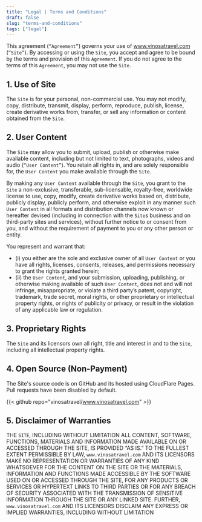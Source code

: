 ```yaml
---
title: "Legal | Terms and Conditions"
draft: false
slug: "terms-and-conditions"
tags: ["legal"]
---
```



This agreement (`“Agreement”`) governs your use of www.vinosatravel.com (`“Site”`). By accessing or using the `Site`, you accept and agree to be bound by the terms and provision of this `Agreement`. If you do not agree to the terms of this `Agreement`, you may not use the `Site`.

## 1. Use of Site

The `Site` is for your personal, non-commercial use. You may not modify, copy, distribute, transmit, display, perform, reproduce, publish, license, create derivative works from, transfer, or sell any information or content obtained from the `Site`.

## 2. User Content

The `Site` may allow you to submit, upload, publish or otherwise make available content, including but not limited to text, photographs, videos and audio (`“User Content”`). You retain all rights in, and are solely responsible for, the `User Content` you make available through the `Site`.

By making any `User Content` available through the `Site`, you grant to the `Site` a non-exclusive, transferable, sub-licensable, royalty-free, worldwide license to use, copy, modify, create derivative works based on, distribute, publicly display, publicly perform, and otherwise exploit in any manner such `User Content` in all formats and distribution channels now known or hereafter devised (including in connection with the `Site`s business and on third-party sites and services), without further notice to or consent from you, and without the requirement of payment to you or any other person or entity.

You represent and warrant that: 
- (i) you either are the sole and exclusive owner of all `User Content` or you have all rights, licenses, consents, releases, and permissions necessary to grant the rights granted herein; 
- (ii) the `User Content`, and your submission, uploading, publishing, or otherwise making available of such `User Content`, does not and will not infringe, misappropriate, or violate a third party’s patent, copyright, trademark, trade secret, moral rights, or other proprietary or intellectual property rights, or rights of publicity or privacy, or result in the violation of any applicable law or regulation.

## 3. Proprietary Rights

The `Site` and its licensors own all right, title and interest in and to the `Site`, including all intellectual property rights.

## 4. Open Source (Non-Payment)

The Site's source code is on GitHub and its hosted using CloudFlare Pages. Pull requests have been disabled by default.

{{< github repo="vinosatravel/www.vinosatravel.com" >}}

## 5. Disclaimer of Warranties

THE `SITE`, INCLUDING WITHOUT LIMITATION ALL CONTENT, SOFTWARE, FUNCTIONS, MATERIALS AND INFORMATION MADE AVAILABLE ON OR ACCESSED THROUGH THE SITE, IS PROVIDED “AS IS.” TO THE FULLEST EXTENT PERMISSIBLE BY LAW, `www.vinosatravel.com` AND ITS LICENSORS MAKE NO REPRESENTATION OR WARRANTIES OF ANY KIND WHATSOEVER FOR THE CONTENT ON THE SITE OR THE MATERIALS, INFORMATION AND FUNCTIONS MADE ACCESSIBLE BY THE SOFTWARE USED ON OR ACCESSED THROUGH THE SITE, FOR ANY PRODUCTS OR SERVICES OR HYPERTEXT LINKS TO THIRD PARTIES OR FOR ANY BREACH OF SECURITY ASSOCIATED WITH THE TRANSMISSION OF SENSITIVE INFORMATION THROUGH THE SITE OR ANY LINKED SITE. FURTHER, `www.vinosatravel.com` AND ITS LICENSORS DISCLAIM ANY EXPRESS OR IMPLIED WARRANTIES, INCLUDING WITHOUT LIMITATION
